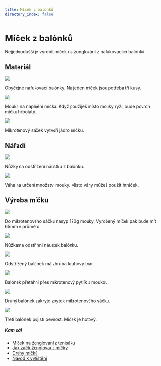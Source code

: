 ```yaml
---
title: Míček z balónků
directory_index: false
---
```


# Míček z balónků

Nejjednodušší je vyrobit míček na žonglování z nafukovacích balónků.

## Materiál

[![](/img/b/balonky-na-vyrobu-micku.jpg)](/img/b/balonky-na-vyrobu-micku.jpg)

Obyčejné nafukovací balónky. Na jeden míček jsou potřeba tři kusy.

[![](/img/m/mouka.jpg)](/img/m/mouka.jpg)

Mouka na naplnění míčku. Když použiješ místo mouky rýži, bude povrch míčku hrbolatý.

[![](/img/m/mikrotenak.jpg)](/img/m/mikrotenak.jpg)

Mikrotenový sáček vytvoří jádro míčku.

## Nářadí

[![](/img/n/nuzky.jpg)](/img/n/nuzky.jpg)

Nůžky na odstřižení náustku z balónku.

[![](/img/v/vaha.jpg)](/img/v/vaha.jpg)

Váha na určení množství mouky. Místo váhy můžeš použít hrníček.

## Výroba míčku

[![](/img/m/mouka-vazeni.jpg)](/img/m/mouka-vazeni.jpg)

Do mikrotenového sáčku nasyp 120g mouky. Vyrobený míček pak bude mít 65mm v průměru.

[![](/img/s/strihani-zeleneho-balonku.jpg)](/img/s/strihani-zeleneho-balonku.jpg)

Nůžkama odstřihni náustek balónku.

[![](/img/u/ustrizeny-zeleny-balonek.jpg)](/img/u/ustrizeny-zeleny-balonek.jpg)

Odstřižený balónek má zhruba kruhový tvar.

[![](/img/m/micek-z-balonku.jpg)](/img/m/micek-z-balonku.jpg)

Balónek přetáhni přes mikrotenový pytlík s moukou.

[![](/img/m/micek-z-balonku-2.jpg)](/img/m/micek-z-balonku-2.jpg)

Druhý balónek zakryje zbytek mikrotenového sáčku.

[![](/img/m/micek-z-balonku-3.jpg)](/img/m/micek-z-balonku-3.jpg)

Třetí balónek pojistí pevnost. Míček je hotový.

##### Kam dál

- [Míček na žonglování z tenisáku](/micky/vyroba-tenisak.html "Jak vyrobit pěkný míček na žonglování z tenisáku")
- [Jak začít žonglovat s míčky](/micky/jak-zacit.html "Jak začít žonglovat s míčky")
- [Druhy míčků](/micky/druhy.html "Druhy míčků na žonglování")
- [Návod k vytištění](/navody/ "Návod na výrobu míčku v PDF - formát vhodný k tisku.")

